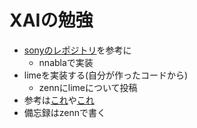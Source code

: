 # XAIの勉強

- [sonyのレポジトリ](https://github.com/sony/nnabla-examples/tree/master/responsible_ai)を参考に
  - nnablaで実装
- limeを実装する(自分が作ったコードから)
  - zennにlimeについて投稿
- 参考は[これ](https://github.com/marcotcr/lime)や[これ](https://qiita.com/fufufukakaka/items/d0081cd38251d22ffebf)
- 備忘録はzennで書く